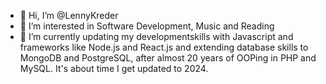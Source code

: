 - 👋 Hi, I’m @LennyKreder
- 👀 I’m interested in Software Development, Music and Reading
- 🌱 I’m currently updating my developmentskills with Javascript and frameworks like Node.js and React.js and extending database skills to MongoDB and PostgreSQL, after almost 20 years of OOPing in PHP and MySQL. It's about time I get updated to 2024.


